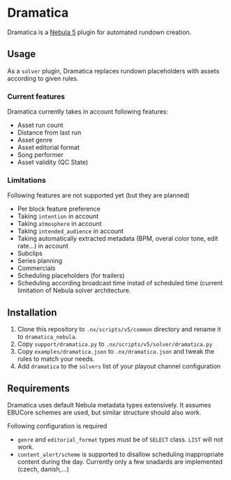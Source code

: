 # Dramatica

Dramatica is a [Nebula 5](https://github.com/nebulabroadcast/nebula) plugin for automated rundown creation.

Usage
-----

As a `solver` plugin, Dramatica replaces rundown placeholders with assets according to
given rules.

### Current features

Dramatica currently takes in account following features:

 - Asset run count
 - Distance from last run
 - Asset genre
 - Asset editorial format
 - Song performer
 - Asset validity (QC State)

### Limitations

Following features are not supported yet (but they are planned)

 - Per block feature preference
 - Taking `intention` in account
 - Taking `atmosphere` in account
 - Taking `intended_audience` in account
 - Taking automatically extracted metadata (BPM, overal color tone, edit rate...) in account
 - Subclips
 - Series planning
 - Commercials
 - Scheduling placeholders (for trailers)
 - Scheduling according broadcast time instad of scheduled time
   (current limitation of Nebula solver architecture.

Installation
------------

1. Clone this repository to `.nx/scripts/v5/common` directory and rename it to `dramatica_nebula`.
2. Copy `support/dramatica.py` to `.nx/scripts/v5/solver/dramatica.py`
3. Copy `examples/dramatica.json` to `.nx/dramatica.json` and tweak the rules to match your needs.
4. Add `dramatica` to the `solvers` list of your playout channel configuration

## Requirements

Dramatica uses default Nebula metadata types extensively.
It assumes EBUCore schemes are used, but similar structure should also work.

Following configuration is required

 - `genre` and `editorial_format` types must be of `SELECT` class. `LIST` will not work.
 - `content_alert/scheme` is supported to disallow scheduling inappropriate content
    during the day. Currently only a few snadards are implemented (czech, danish,...)

